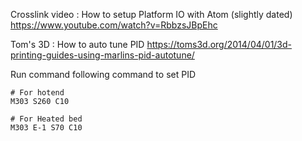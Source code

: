 Crosslink video : How to setup Platform IO with Atom (slightly dated) https://www.youtube.com/watch?v=RbbzsJBpEhc

Tom's 3D : How to auto tune PID https://toms3d.org/2014/04/01/3d-printing-guides-using-marlins-pid-autotune/

Run command following command to set PID

```
# For hotend
M303 S260 C10
```
```
# For Heated bed
M303 E-1 S70 C10
```

